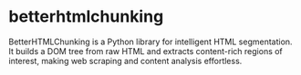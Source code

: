 # betterhtmlchunking
BetterHTMLChunking is a Python library for intelligent HTML segmentation. It builds a DOM tree from raw HTML and extracts content-rich regions of interest, making web scraping and content analysis effortless.
